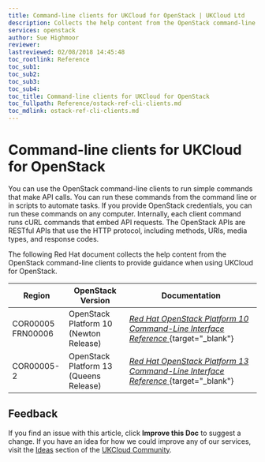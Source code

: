 ```yaml
---
title: Command-line clients for UKCloud for OpenStack | UKCloud Ltd
description: Collects the help content from the OpenStack command-line clients, for reference
services: openstack
author: Sue Highmoor
reviewer:
lastreviewed: 02/08/2018 14:45:48
toc_rootlink: Reference
toc_sub1:
toc_sub2:
toc_sub3:
toc_sub4:
toc_title: Command-line clients for UKCloud for OpenStack
toc_fullpath: Reference/ostack-ref-cli-clients.md
toc_mdlink: ostack-ref-cli-clients.md
---
```


# Command-line clients for UKCloud for OpenStack

You can use the OpenStack command-line clients to run simple commands that make API calls. You can run these commands from the command line or in scripts to automate tasks. If you provide OpenStack credentials, you can run these commands on any computer. Internally, each client command runs cURL commands that embed API requests. The OpenStack APIs are RESTful APIs that use the HTTP protocol, including methods, URIs, media types, and response codes.

The following Red Hat document collects the help content from the OpenStack command-line clients to provide guidance when using UKCloud for OpenStack.



| Region              | OpenStack Version                      | Documentation                                                                                                                                                                                                               |
|---------------------|----------------------------------------|-----------------------------------------------------------------------------------------------------------------------------------------------------------------------------------------------------------------------------|
| COR00005 <BR> FRN00006 | OpenStack Platform 10 <BR>(Newton Release) | [*Red Hat OpenStack Platform 10 Command-Line Interface Reference* ](https://access.redhat.com/documentation/en-us/red_hat_openstack_platform/10/html-single/command-line_interface_reference_guide/index ){target="_blank"} |
| COR00005-2          | OpenStack Platform 13 <BR> (Queens Release) | [*Red Hat OpenStack Platform 13 Command-Line Interface Reference* ](https://access.redhat.com/documentation/en-us/red_hat_openstack_platform/13/html/command_line_interface_reference/index ){target="_blank"}              |


## Feedback

If you find an issue with this article, click **Improve this Doc** to suggest a change. If you have an idea for how we could improve any of our services, visit the [Ideas](https://community.ukcloud.com/ideas) section of the [UKCloud Community](https://community.ukcloud.com).
